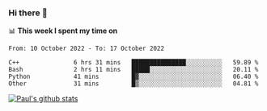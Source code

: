 ### Hi there 👋

📊 **This week I spent my time on**
<!--START_SECTION:waka-->

```text
From: 10 October 2022 - To: 17 October 2022

C++               6 hrs 31 mins   ███████████████░░░░░░░░░░   59.89 %
Bash              2 hrs 11 mins   █████░░░░░░░░░░░░░░░░░░░░   20.11 %
Python            41 mins         █▓░░░░░░░░░░░░░░░░░░░░░░░   06.40 %
Other             31 mins         █▒░░░░░░░░░░░░░░░░░░░░░░░   04.81 %
```

<!--END_SECTION:waka-->


[![Paul's github stats](https://github-readme-stats.vercel.app/api?username=mickeyouyou&theme=dracula&show_icons=true)](https://github.com/anuraghazra/github-readme-stats)
